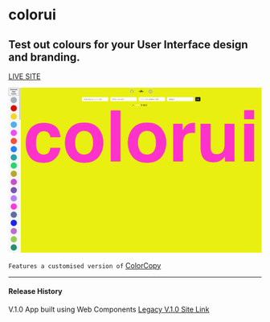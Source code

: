 # colorui

## Test out colours for your User Interface design and branding.

[LIVE SITE](https://colorui.github.io/)

![PREVIEW](./preview.png)

`Features a customised version of` [ColorCopy](https://colorcopy.github.io/)




---
#### Release History

V.1.0 App built using Web Components
[Legacy V.1.0 Site Link](https://colorui.github.io/v1)



